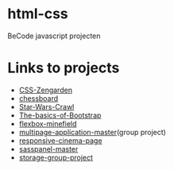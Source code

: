 # html-css
BeCode javascript projecten

# Links to projects

* [CSS-Zengarden](https://soheilbiglari.github.io/html-css/CSS-Zengarden/index.html)
* [chessboard](https://soheilbiglari.github.io/html-css/Grid-chessboard/chessboard.html)
* [Star-Wars-Crawl](https://soheilbiglari.github.io/html-css/Star-Wars-Crawl/index.html)
* [The-basics-of-Bootstrap](https://soheilbiglari.github.io/html-css/The-basics-of-Bootstrap/Exercises-4/index.html)
* [flexbox-minefield](https://soheilbiglari.github.io/html-css/flexbox-minefield/flex-box.html)
* [multipage-application-master](https://soheilbiglari.github.io/html-css/multipage-application-master/index.html)(group project)
* [responsive-cinema-page](https://soheilbiglari.github.io/html-css/responsive-cinema-page/index.html)
* [sasspanel-master](https://soheilbiglari.github.io/html-css/sasspanel-master/index.html)
* [storage-group-project](https://soheilbiglari.github.io/html-css/storage-group-project/storage.html)
